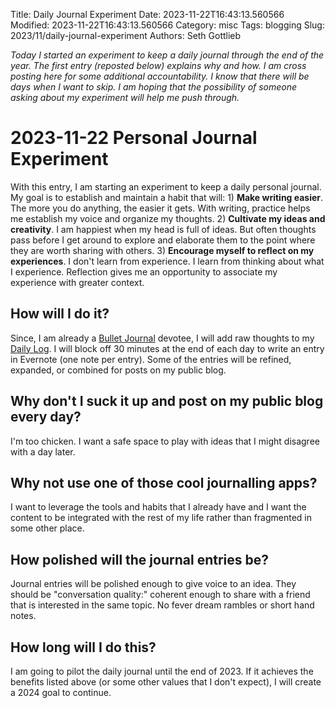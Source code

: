Title: Daily Journal Experiment
Date: 2023-11-22T16:43:13.560566
Modified: 2023-11-22T16:43:13.560566
Category: misc
Tags: blogging
Slug: 2023/11/daily-journal-experiment
Authors: Seth Gottlieb

*Today I started an experiment to keep a daily journal through the end of the year. The first entry (reposted below) explains why and how. I am cross posting here for some additional accountability. I know that there will be days when I want to skip. I am hoping that the possibility of someone asking about my experiment will help me push through.*


# 2023-11-22 Personal Journal Experiment

With this entry, I am starting an experiment to keep a daily personal journal. My goal is to establish and maintain a habit that will: 1) **Make writing easier**. The more you do anything, the easier it gets. With writing, practice helps me establish my voice and organize my thoughts. 2) **Cultivate my ideas and creativity**. I am happiest when my head is full of ideas. But often thoughts pass before I get around to explore and elaborate them to the point where they are worth sharing with others. 3) **Encourage myself to reflect on my experiences**. I don't learn from experience. I learn from thinking about what I experience. Reflection gives me an opportunity to associate my experience with greater context. 

## How will I do it?
Since, I am already a [Bullet Journal](https://bulletjournal.com) devotee, I will add raw thoughts to my [Daily Log](https://bulletjournal.com/blogs/faq/how-to-write-a-daily-log). I will block off 30 minutes at the end of each day to write an entry in Evernote (one note per entry). Some of the entries will be refined, expanded, or combined for posts on my public blog. 

## Why don't I suck it up and post on my public blog every day?
I'm too chicken. I want a safe space to play with ideas that I might disagree with a day later. 

## Why not use one of those cool journalling apps? 
I want to leverage the tools and habits that I already have and I want the content to be integrated with the rest of my life rather than fragmented in some other place. 

## How polished will the journal entries be?
Journal entries will be polished enough to give voice to an idea. They should be "conversation quality:" coherent enough to share with a friend that is interested in the same topic. No fever dream rambles or short hand notes. 

## How long will I do this?
I am going to pilot the daily journal until the end of 2023. If it achieves the benefits listed above (or some other values that I don't expect), I will create a 2024 goal to continue. 

